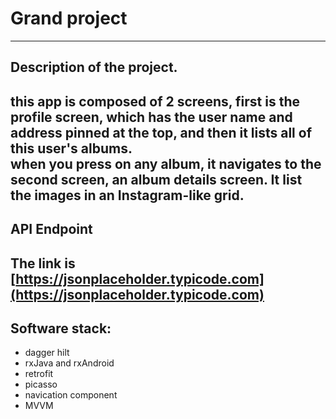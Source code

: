 # Grand project
---

## Description of the project.

this app is composed of 2 screens, first is the profile screen, which has the user name and address
pinned at the top, and then it lists all of this user's albums.  
when you press on any album, it navigates to the second screen, an album details screen. It list the
images in an Instagram-like grid.
---

## API Endpoint

The link is [https://jsonplaceholder.typicode.com](https://jsonplaceholder.typicode.com)
---

## Software stack:

* dagger hilt
* rxJava and rxAndroid
* retrofit
* picasso
* navication component
* MVVM